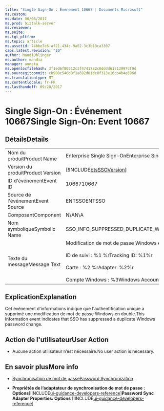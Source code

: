 ```yaml
---
title: "Single Sign-On : Événement 10667 | Documents Microsoft"
ms.custom: 
ms.date: 06/08/2017
ms.prod: biztalk-server
ms.reviewer: 
ms.suite: 
ms.tgt_pltfrm: 
ms.topic: article
ms.assetid: 74bbe7e6-af21-434c-9a62-3c3b13ca3307
caps.latest.revision: "10"
author: MandiOhlinger
ms.author: mandia
manager: anneta
ms.openlocfilehash: 3f1ed6f80512c3f4741782c0dddd61713997cf9d
ms.sourcegitcommit: cb908c540d8f1a692d01dc8f313e16cb4b4e696d
ms.translationtype: MT
ms.contentlocale: fr-FR
ms.lasthandoff: 09/20/2017
---
```

# <a name="single-sign-on-event-10667"></a><span data-ttu-id="535a3-102">Single Sign-On : Événement 10667</span><span class="sxs-lookup"><span data-stu-id="535a3-102">Single Sign-On: Event 10667</span></span>
## <a name="details"></a><span data-ttu-id="535a3-103">Détails</span><span class="sxs-lookup"><span data-stu-id="535a3-103">Details</span></span>  
  
|||  
|-|-|  
|<span data-ttu-id="535a3-104">Nom du produit</span><span class="sxs-lookup"><span data-stu-id="535a3-104">Product Name</span></span>|<span data-ttu-id="535a3-105">Enterprise Single Sign-On</span><span class="sxs-lookup"><span data-stu-id="535a3-105">Enterprise Single Sign-On</span></span>|  
|<span data-ttu-id="535a3-106">Version du produit</span><span class="sxs-lookup"><span data-stu-id="535a3-106">Product Version</span></span>|[!INCLUDE[btsSSOVersion](../includes/btsssoversion-md.md)]|  
|<span data-ttu-id="535a3-107">ID d'événement</span><span class="sxs-lookup"><span data-stu-id="535a3-107">Event ID</span></span>|<span data-ttu-id="535a3-108">10667</span><span class="sxs-lookup"><span data-stu-id="535a3-108">10667</span></span>|  
|<span data-ttu-id="535a3-109">Source de l'événement</span><span class="sxs-lookup"><span data-stu-id="535a3-109">Event Source</span></span>|<span data-ttu-id="535a3-110">ENTSSO</span><span class="sxs-lookup"><span data-stu-id="535a3-110">ENTSSO</span></span>|  
|<span data-ttu-id="535a3-111">Composant</span><span class="sxs-lookup"><span data-stu-id="535a3-111">Component</span></span>|<span data-ttu-id="535a3-112">N\A</span><span class="sxs-lookup"><span data-stu-id="535a3-112">N\A</span></span>|  
|<span data-ttu-id="535a3-113">Nom symbolique</span><span class="sxs-lookup"><span data-stu-id="535a3-113">Symbolic Name</span></span>|<span data-ttu-id="535a3-114">SSO_INFO_SUPPRESSED_DUPLICATE_WINDOWS_PASSWORD_CHANGE</span><span class="sxs-lookup"><span data-stu-id="535a3-114">SSO_INFO_SUPPRESSED_DUPLICATE_WINDOWS_PASSWORD_CHANGE</span></span>|  
|<span data-ttu-id="535a3-115">Texte du message</span><span class="sxs-lookup"><span data-stu-id="535a3-115">Message Text</span></span>|<span data-ttu-id="535a3-116">Modification de mot de passe Windows en double supprimée.%r</span><span class="sxs-lookup"><span data-stu-id="535a3-116">Suppressed duplicate Windows password change.%r</span></span><br /><br /> <span data-ttu-id="535a3-117">ID de suivi : %1 %r</span><span class="sxs-lookup"><span data-stu-id="535a3-117">Tracking ID: %1%r</span></span><br /><br /> <span data-ttu-id="535a3-118">Carte : %2 %r</span><span class="sxs-lookup"><span data-stu-id="535a3-118">Adapter: %2%r</span></span><br /><br /> <span data-ttu-id="535a3-119">Compte Windows : %3</span><span class="sxs-lookup"><span data-stu-id="535a3-119">Windows Account: %3</span></span>|  
  
## <a name="explanation"></a><span data-ttu-id="535a3-120">Explication</span><span class="sxs-lookup"><span data-stu-id="535a3-120">Explanation</span></span>  
 <span data-ttu-id="535a3-121">Cet événement d'informations indique que l'authentification unique a supprimé une modification de mot de passe Windows en double.</span><span class="sxs-lookup"><span data-stu-id="535a3-121">This Information event indicates that SSO has suppressed a duplicate Windows password change.</span></span>  
  
## <a name="user-action"></a><span data-ttu-id="535a3-122">Action de l'utilisateur</span><span class="sxs-lookup"><span data-stu-id="535a3-122">User Action</span></span>  
  
-   <span data-ttu-id="535a3-123">Aucune action utilisateur n’est nécessaire.</span><span class="sxs-lookup"><span data-stu-id="535a3-123">No user action is necessary.</span></span>  
  
## <a name="more-info"></a><span data-ttu-id="535a3-124">En savoir plus</span><span class="sxs-lookup"><span data-stu-id="535a3-124">More info</span></span>
  
-   [<span data-ttu-id="535a3-125">Synchronisation de mot de passe</span><span class="sxs-lookup"><span data-stu-id="535a3-125">Password Synchronization</span></span>](../core/password-synchronization2.md)  
  
-   <span data-ttu-id="535a3-126">**Propriétés de l’adaptateur de synchronisation de mot de passe : Options**[!INCLUDE[ui-guidance-developers-reference](../includes/ui-guidance-developers-reference.md)]</span><span class="sxs-lookup"><span data-stu-id="535a3-126">**Password Sync Adapter Properties: Options** [!INCLUDE[ui-guidance-developers-reference](../includes/ui-guidance-developers-reference.md)]</span></span>